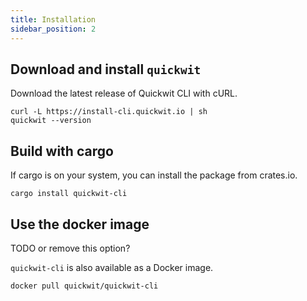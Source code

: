 ```yaml
---
title: Installation
sidebar_position: 2
---
```



## Download and install `quickwit`

Download the latest release of Quickwit CLI with cURL.

```
curl -L https://install-cli.quickwit.io | sh
quickwit --version
```

## Build with cargo

If cargo is on your system, you can install the package from crates.io.

```
cargo install quickwit-cli
```

## Use the docker image

TODO or remove this option?


`quickwit-cli` is also available as a Docker image.

```
docker pull quickwit/quickwit-cli
```

